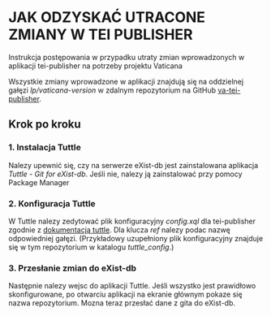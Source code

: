# JAK ODZYSKAĆ UTRACONE ZMIANY W TEI PUBLISHER
Instrukcja postępowania w przypadku utraty zmian wprowadzonych w aplikacji tei-publisher na potrzeby projektu Vaticana

 Wszystkie zmiany wprowadzone w aplikacji znajdują się na oddzielnej gałęzi *lp/vaticana-version* w zdalnym repozytorium na GitHub [va-tei-publisher](https://github.com/lpoznanski/va-tei-publisher/).

## Krok po kroku
### 1. Instalacja Tuttle
Nalezy upewnić się, czy na serwerze eXist-db jest zainstalowana aplikacja *Tuttle - Git for eXist-db*.
Jeśli nie, nalezy ją zainstalować przy pomocy Package Manager
### 2. Konfiguracja Tuttle
W Tuttle nalezy zedytować plik konfiguracyjny *config.xql* dla tei-publisher zgodnie z [dokumentacją tuttle](https://eeditiones.github.io/tuttle-doc/getstarted/). Dla klucza *ref* nalezy podac nazwę odpowiedniej gałęzi.
(Przykładowy uzupełniony plik konfiguracyjny znajduje się w tym repozytorium w katalogu *tuttle_config*.)
### 3. Przesłanie zmian do eXist-db
Następnie nalezy wejsc do aplikacji Tuttle. Jeśli wszystko jest prawidłowo skonfigurowane, po otwarciu aplikacji na ekranie głównym pokaze się nazwa repozytorium. Mozna teraz przesłać dane z gita do eXist-db.
